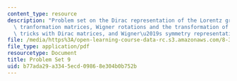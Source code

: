 ```yaml
---
content_type: resource
description: "Problem set on the Dirac representation of the Lorentz group, explicit\
  \ tranformation matrices, Wigner rotations and the transformation of helicity, useful\
  \ tricks with Dirac matrices, and Wigner\u2019s symmetry representation theorem."
file: /media/https%3A/open-learning-course-data-rc.s3.amazonaws.com/8-323-relativistic-quantum-field-theory-i-spring-2008/b77ada29a3345ecd09868e304b0b752b_ft1ps09_08_1.pdf
file_type: application/pdf
resourcetype: Document
title: Problem Set 9
uid: b77ada29-a334-5ecd-0986-8e304b0b752b
---
```

